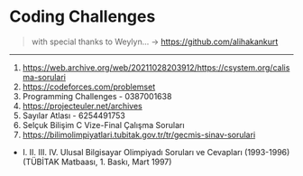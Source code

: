 # Coding Challenges
> with special thanks to Weylyn... -> https://github.com/alihakankurt
-------------------
1) https://web.archive.org/web/20211028203912/https://csystem.org/calisma-sorulari
2) https://codeforces.com/problemset
3) Programming Challenges - 0387001638
4) https://projecteuler.net/archives
5) Sayılar Atlası - 6254491753
6) Selçuk Bilişim C Vize-Final Çalışma Soruları
7) https://bilimolimpiyatlari.tubitak.gov.tr/tr/gecmis-sinav-sorulari
* I. II. III. IV. Ulusal Bilgisayar Olimpiyadı Soruları ve Cevapları (1993-1996) (TÜBİTAK Matbaası, 1. Baskı, Mart 1997)
